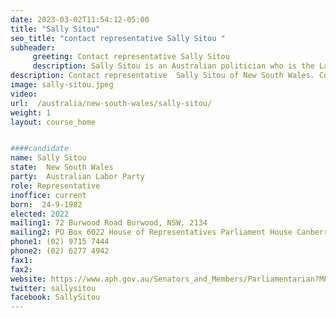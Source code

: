 ```yaml
---
date: 2023-03-02T11:54:12-05:00
title: "Sally Sitou"
seo_title: "contact representative Sally Sitou "
subheader:
     greeting: Contact representative Sally Sitou
     description: Sally Sitou is an Australian politician who is the Labor member for the Division of Reid as of the 2022 Australian federal election. She defeated the incumbent Liberal member, Fiona Martin.
description: Contact representative  Sally Sitou of New South Wales. Contact information for  Sally Sitou includes email address, phone number, and mailing address.
image: sally-sitou.jpeg
video:
url:  /australia/new-south-wales/sally-sitou/
weight: 1
layout: course_home


####candidate
name: Sally Sitou
state:	New South Wales
party:	Australian Labor Party
role: Representative
inoffice: current
born:  24-9-1982
elected: 2022
mailing1: 72 Burwood Road Burwood, NSW, 2134
mailing2: PO Box 6022 House of Representatives Parliament House Canberra ACT 2600
phone1: (02) 9715 7444
phone2: (02) 6277 4942
fax1:
fax2:
website: https://www.aph.gov.au/Senators_and_Members/Parliamentarian?MPID=298121
twitter: sallysitou
facebook: SallySitou
---
```

